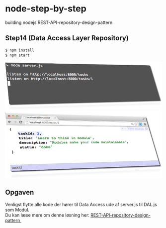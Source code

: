 node-step-by-step
=================

building nodejs REST-API-repository-design-pattern

## Step14 (Data Access Layer Repository)

    $ npm install
    $ npm start


<img src="images/npm_start.png" alt="">


<img src="images/task_id_2.png" alt="">

## Opgaven 
<p>
Venligst flytte alle kode der hører til Data Access ude af server.js til DAL.js som Modul. 
<br>
Du kan læse mere om denne løsning her: 

<a href="http://about_node.itacademy.dk/rest-api-repository-design-pattern/">
    REST-API-repository-design-pattern
</a>
    
<img src="http://supermobile.dk/images/DAL/DAL_require.png" alt="">
</p>
 


